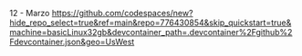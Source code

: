 12 - Marzo
https://github.com/codespaces/new?hide_repo_select=true&ref=main&repo=776430854&skip_quickstart=true&machine=basicLinux32gb&devcontainer_path=.devcontainer%2Fgithub%2Fdevcontainer.json&geo=UsWest
